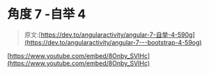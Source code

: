 # 角度 7 -自举 4

> 原文:[https://dev.to/angularactivity/angular-7-自举-4-590g](https://dev.to/angularactivity/angular-7---bootstrap-4-59og)

[https://www.youtube.com/embed/8Onby_SVIHc](https://www.youtube.com/embed/8Onby_SVIHc)